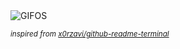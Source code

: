 <div align="justify">
<picture>
    <source media="(prefers-color-scheme: dark)" srcset="https://i.ibb.co/Nd3Cs1L0/output-gif.gif">
    <source media="(prefers-color-scheme: light)" srcset="https://i.ibb.co/Nd3Cs1L0/output-gif.gif">
    <img alt="GIFOS" src="https://i.ibb.co/Nd3Cs1L0/output-gif.gif">
</picture>

<sub><i>inspired from [x0rzavi/github-readme-terminal](https://github.com/x0rzavi/github-readme-terminal)</i></sub>

</div>

<!-- Image deletion URL: https://ibb.co/G4Jp0sVZ/01e9d9883f3ffefd7f8ad0b81b0f24b3 -->